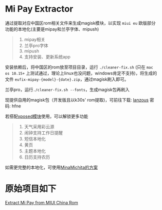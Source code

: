# Mi Pay Extractor
通过提取对应中国区rom相关文件来生成magisk模块，以实现 `miui eu` 欧版部分功能的本地化(主要是mipay和兰亭字体、mipush)

>1. mipay相关
>2. 兰亭pro字体
>3. mipush
>4. 支持安装、更新系统app

安装依赖后，将中国区的rom放至项目目录，运行 `./cleaner-fix.sh` (只在 `mac os 10.15+` 上测试通过，理论上linux也没问题，windows肯定不支持)，将生成的文件 `eufix-mipay-{model}-{date}.zip`，通过magisk刷入即可。

兰亭pro，运行`./cleaner-fix.sh --fonts`，生成magisk包再刷入

现提供自用的magisk包（开发版且以k30s' rom提取)，可前往下载: [lanzous](https://tpsx.lanzoui.com/b01zwocid) 密码: hfne

若搭配[xposed模块](https://github.com/monwf/miuieu-l10n)使用，可以解锁更多功能

>1. 天气采用彩云源
>2. 闹钟支持工作日提醒
>3. 短信本地化
>4. 黄页
>5. 主题本地化
>6. 日历支持农历

如需更完整的本地化，可使用[MinaMichita的方案](https://blog.minamigo.moe/archives/184)

# 原始项目如下
[Extract Mi Pay from MIUI China Rom](https://github.com/linusyang92/mipay-extract)

